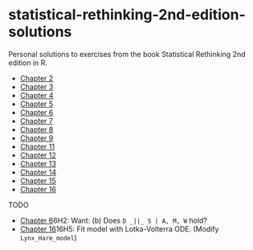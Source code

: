 # statistical-rethinking-2nd-edition-solutions
Personal solutions to exercises from the book Statistical Rethinking 2nd edition in R.

- [Chapter 2](chapter2.html)
- [Chapter 3](chapter3.html)
- [Chapter 4](chapter4.html)
- [Chapter 5](chapter5.html)
- [Chapter 6](chapter6.html)
- [Chapter 7](chapter7.html)
- [Chapter 8](chapter8.html)
- [Chapter 9](chapter9.html)
- [Chapter 11](chapter11.html)
- [Chapter 12](chapter12.html)
- [Chapter 13](chapter13.html)
- [Chapter 14](chapter14.html)
- [Chapter 15](chapter16.html)
- [Chapter 16](chapter16.html)

TODO
- [Chapter 6](chapter6.html)6H2: Want: (b) Does `D _||_ S | A, M, W` hold?
- [Chapter 16](chapter16.html)16H5: Fit model with Lotka-Volterra ODE. (Modify `Lynx_Hare_model`)